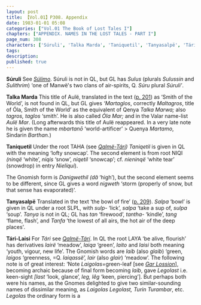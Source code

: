 ```yaml
---
layout: post
title: 【Vol.01】P308. Appendix
date: 1983-01-01 05:08
categories: ["Vol.01 The Book of Lost Tales I"]
chapters: ["APPENDIX. NAMES IN THE LOST TALES - PART I"]
page_num: 308
characters: ['Súruli', 'Talka Marda', 'Taniquetil', 'Tanyasalpë', 'Tári-Laisi', 'Legolas']
tags: 
description: 
published: true
---
```


<B>Súruli</B>  See <I>[Súlimo]({{site.baseurl}}/characters#Súlimo)</I>. Súruli is not in QL, but GL has <I>Sulus</I> (plurals <I>Sulussin</I> and <I>Sulithrim</I>) ‘one of Manwë's two clans of air-spirits, Q. <I>Súru</I> plural <I>Súruli’</I>.

<B>Talka Marda</B> This title of Aulë, translated in the text ([p. 201]({{site.baseurl}}/vol01-p201)) as ‘Smith of the World’, is not found in QL, but GL gives <I>‘Martaglos</I>, correctly <I>Maltagros</I>, title of Óla, Smith of the World’ as the equivalent of Qenya <I>Talka Marwa;</I> also <I>tagros, taglos</I> ‘smith’. He is also called <I>Óla Mar;</I> and in the Valar name-list <I>Aulë Mar</I>. (Long afterwards this title of Aulë reappeared. In a very late note he is given the name <I>mbartanō</I> ‘world-artificer’ > Quenya <I>Martamo</I>, Sindarin <I>Barthan.</I>)

<B>Taniquetil</B>  Under the root TAHA (see <I>[Qalmë-Tárí]({{site.baseurl}}/characters#Qalmë-Tárí)) Taniqetil</I> is given in QL with the meaning ‘lofty snowcap’. The second element is from root NIQI <I>(ninqë</I> ‘white’, <I>niqis</I> ‘snow’, <I>niqetil</I> ‘snowcap’; cf. <I>nieninqë</I> ‘white tear’ (snowdrop) in entry <I>Nielíqui</I>).

The Gnomish form is <I>Danigwethil (dâ</I> ‘high’), but the second element seems to be different, since GL gives a word <I>nigweth</I> ‘storm (properly of snow, but that sense has evaporated)’.

<B>Tanyasalpë</B>  Translated in the text ‘the bowl of fire’ ([p. 209]({{site.baseurl}}/vol01-p209)). <I>Salpa</I> ‘bowl’ is given in QL under a root SLPL, with <I>sulp-</I> ‘lick’, <I>salpa</I> ‘take a sup of, <I>sulpa</I> ‘soup’. <I>Tanya</I> is not in QL; GL has <I>tan</I> ‘firewood’, <I>tantha-</I> ‘kindle’, <I>tang</I> ‘flame, flash’, and <I>Tanfa</I> ‘the lowest of all airs, the hot air of the deep places'.

<B>Tári-Laisi</B>   For <I>Tári</I> see <I>[Qalmë-Tárí]({{site.baseurl}}/characters#Qalmë-Tárí)</I>. In QL the root LAYA ‘be alive, flourish’ has derivatives <I>lairë</I> ‘meadow’, <I>laiqa</I> ‘green’, <I>laito</I> and <I>laisi</I> both meaning ‘youth, vigour, new life’. The Gnomish words are <I>laib</I> (also <I>glaib</I>) ‘green, <I>laigos</I> ‘greenness, =Q. <I>laiqassë’, lair</I> (also <I>glair</I>) ‘meadow’. The following note is of great interest: ‘Note <I>Laigolas=</I>green-leaf [see <I>[Gar Lossion]({{site.baseurl}}/characters#Gar%20Lossion)</I>]<I></I>, becoming archaic because of final form becoming <I>laib</I>, gave <I>Legolast</I> i.e. keen-sight <I>[last</I> ‘look, glance’, <I>leg, lêg</I> ‘keen, piercing’]. But perhaps both were his names, as the Gnomes delighted to give two similar-sounding names of dissimilar meaning, as <I>Laigolas Legolast, Turin Turambar</I>, etc. <I>Legolas</I> the ordinary form is a

